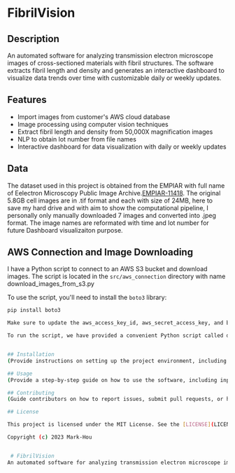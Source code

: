 
# FibrilVision

## Description
An automated software for analyzing transmission electron microscope images of cross-sectioned materials with fibril structures. The software extracts fibril length and density and generates an interactive dashboard to visualize data trends over time with customizable daily or weekly updates.

## Features
- Import images from customer's AWS cloud database
- Image processing using computer vision techniques
- Extract fibril length and density from 50,000X magnification images
- NLP to obtain lot number from file names
- Interactive dashboard for data visualization with daily or weekly updates

## Data

The dataset used in this project is obtained from the EMPIAR with full name of Eelectron Microscopy Public Image Archive.[EMPIAR-11418](https://www.ebi.ac.uk/empiar/EMPIAR-11418/). 
The original 5.8GB cell images are in .tif format and each with size of 24MB, here to save my hard drive and with aim to show the computational pipeline, I personally only manually downloaded 7 images and converted into .jpeg format. The image names are reformated with time and lot number for future Dashboard visualizaiton purpose.


## AWS Connection and Image Downloading

I have a Python script to connect to an AWS S3 bucket and download images. The script is located in the `src/aws_connection` directory with name download_images_from_s3.py

To use the script, you'll need to install the `boto3` library:

```bash
pip install boto3

Make sure to update the aws_access_key_id, aws_secret_access_key, and bucket_name variables in the download_images_from_s3.py script with your actual AWS credentials and the name of the S3 bucket containing the images.

To run the script, we have provided a convenient Python script called download_images.py at the root level


## Installation
(Provide instructions on setting up the project environment, including any necessary dependencies or libraries.)

## Usage
(Provide a step-by-step guide on how to use the software, including input data requirements, configuration settings, and any available options.)

## Contributing
(Guide contributors on how to report issues, submit pull requests, or help improve the project.)

## License

This project is licensed under the MIT License. See the [LICENSE](LICENSE) file for the full license text.

Copyright (c) 2023 Mark-Hou


 # FibrilVision
An automated software for analyzing transmission electron microscope images of cross-sectioned materials with fibril structures. The software extracts fibril length and density, and generates an interactive dashboard to visualize data trends over time with customizable daily or weekly updates
